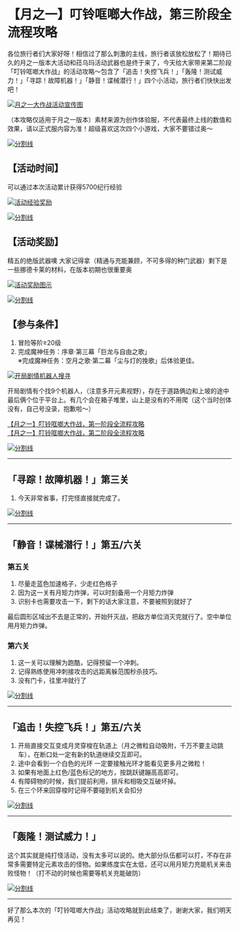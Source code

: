 # 【月之一】叮铃哐啷大作战，第三阶段全流程攻略

各位旅行者们大家好呀！相信过了那么刺激的主线，旅行者该放松放松了！期待已久的月之一版本大活动和菈乌玛活动武器也是终于来了，今天给大家带来第二阶段「叮铃哐啷大作战」的活动攻略～包含了「追击！失控飞兵！」「轰隆！测试威力！」「寻踪！故障机器！」「静音！谍械潜行！」四个小活动，旅行者们快快出发吧！

[![月之一大作战活动宣传图](https://upload-bbs.miyoushe.com/upload/2025/09/16/269309230/f4c2bc63627025206b3b8a962ac61188_8729436971577925128.jpg?x-oss-process=image//resize,s_600/quality,q_80/auto-orient,0/interlace,1/format,jpg)](https://upload-bbs.miyoushe.com/upload/2025/09/16/269309230/f4c2bc63627025206b3b8a962ac61188_8729436971577925128.jpg?x-oss-process=image//resize,s_600/quality,q_80/auto-orient,0/interlace,1/format,jpg)

（本攻略仅适用于月之一版本）素材来源为创作体验服，不代表最终上线的数值和效果，请以正式服内容为准！超级喜欢这次四个小游戏，大家不要错过奥～

[![分割线](https://upload-bbs.miyoushe.com/upload/2021/01/05/477d4c535e965bec1791203aecdfa8e6.png)](https://upload-bbs.miyoushe.com/upload/2021/01/05/477d4c535e965bec1791203aecdfa8e6.png)

## 【活动时间】

可以通过本次活动累计获得5700纪行经验

[![活动经验奖励](https://upload-bbs.miyoushe.com/upload/2025/09/16/269309230/5444d42c37124c3bad6c88acfcde815a_1186677397913219494.png?x-oss-process=image//resize,s_600/quality,q_80/auto-orient,0/interlace,1/format,png)](https://upload-bbs.miyoushe.com/upload/2025/09/16/269309230/5444d42c37124c3bad6c88acfcde815a_1186677397913219494.png?x-oss-process=image//resize,s_600/quality,q_80/auto-orient,0/interlace,1/format,png)

[![分割线](https://upload-bbs.miyoushe.com/upload/2021/01/05/477d4c535e965bec1791203aecdfa8e6.png)](https://upload-bbs.miyoushe.com/upload/2021/01/05/477d4c535e965bec1791203aecdfa8e6.png)

## 【活动奖励】

精五的绝版武器噢 大家记得拿（精通与充能兼顾，不可多得的种门武器）剩下是一些挪德卡莱的材料，在版本初期也很重要奥

[![活动奖励图示](https://upload-bbs.miyoushe.com/upload/2025/09/16/269309230/9c9178cfbe4c92192c54f8486099a325_6862501412450425193.png?x-oss-process=image//resize,s_600/quality,q_80/auto-orient,0/interlace,1/format,png)](https://upload-bbs.miyoushe.com/upload/2025/09/16/269309230/9c9178cfbe4c92192c54f8486099a325_6862501412450425193.png?x-oss-process=image//resize,s_600/quality,q_80/auto-orient,0/interlace,1/format,png)

[![分割线](https://upload-bbs.miyoushe.com/upload/2021/01/05/477d4c535e965bec1791203aecdfa8e6.png)](https://upload-bbs.miyoushe.com/upload/2021/01/05/477d4c535e965bec1791203aecdfa8e6.png)

## 【参与条件】

1. 冒险等阶≥20级  
2. 完成魔神任务：序章·第三幕「巨龙与自由之歌」  
※完成魔神任务：空月之歌·第二幕「尘与灯的挽歌」后体验更佳。

[![开局剧情机器人搜寻](https://upload-bbs.miyoushe.com/upload/2021/01/05/e7047588e912d60ff87a975e037c7606.png)](https://upload-bbs.miyoushe.com/upload/2021/01/05/e7047588e912d60ff87a975e037c7606.png)

开局剧情有个找9个机器人，（注意多开元素视野），存在于道路俩边和上坡的途中最后俩个位于平台上。有几个会在箱子堆里，山上是没有的不用爬（这个当时创体没有，自己号没录，抱歉啦～）

[【月之一】叮铃哐啷大作战，第一阶段全流程攻略](https://m.miyoushe.com/ys?channel=xiaomi/#/article/68461093)  
[【月之一】叮铃哐啷大作战，第二阶段全流程攻略](https://m.miyoushe.com/ys?channel=xiaomi/#/article/68546396)

[![分割线](https://upload-bbs.miyoushe.com/upload/2021/01/05/e7047588e912d60ff87a975e037c7606.png)](https://upload-bbs.miyoushe.com/upload/2021/01/05/e7047588e912d60ff87a975e037c7606.png)

---

## 「寻踪！故障机器！」第三关

1. 今天非常省事，打完怪直接就完成了。

[![分割线](https://upload-bbs.miyoushe.com/upload/2021/01/05/477d4c535e965bec1791203aecdfa8e6.png)](https://upload-bbs.miyoushe.com/upload/2021/01/05/477d4c535e965bec1791203aecdfa8e6.png)

---

## 「静音！谍械潜行！」第五/六关

### 第五关

1. 尽量走蓝色加速格子，少走红色格子
2. 因为这一关有月矩力炸弹，可以时刻备用一个月矩力炸弹
3. 识别卡也需要攻击一下，剩下的话大家注意，不要被照到就好了

最后圆形区域出不去是正常的，开始歼灭战，把敌方单位消灭完就行了。空中单位用月矩力炸弹。

### 第六关

1. 这一关可以理解为跑酷，记得预留一个冲刺。
2. 记得熟练使用冲刺接攻击的远距离躲范围秒杀技巧。
3. 没有门卡，往里冲就行了

[![分割线](https://upload-bbs.miyoushe.com/upload/2021/01/05/477d4c535e965bec1791203aecdfa8e6.png)](https://upload-bbs.miyoushe.com/upload/2021/01/05/477d4c535e965bec1791203aecdfa8e6.png)

---

## 「追击！失控飞兵！」第五/六关

1. 开局直接交互变成月灵穿梭在轨道上（月之微粒自动吸附，千万不要主动跳车），在断口处一定有新的轨道继续交互即可。
2. 途中会看到一个白色的光环 一定要接触光环才能看见更多月之微粒！
3. 如果有地面上红色/蓝色标记的地方，按跳跃键蹦高高即可。
4. 有障碍物的时候，我们提前利用，排斥和相吸交互破坏掉。
5. 在三个环来回穿梭时记得不要碰到机关会扣分

[![分割线](https://upload-bbs.miyoushe.com/upload/2021/01/05/40eb5281cb24042bf34a9f1bcc61eaf5.png)](https://upload-bbs.miyoushe.com/upload/2021/01/05/40eb5281cb24042bf34a9f1bcc61eaf5.png)

---

## 「轰隆！测试威力！」

这个其实就是纯打怪活动，没有太多可以说的。绝大部分队伍都可以打，不存在非常多需要特定元素攻击的怪物。如果练度实在太低，还可以用月矩力充能机关来击败怪物！（打不动的时候也需要等机关充能破防）

[![分割线](https://upload-bbs.miyoushe.com/upload/2021/01/05/e7047588e912d60ff87a975e037c7606.png)](https://upload-bbs.miyoushe.com/upload/2021/01/05/e7047588e912d60ff87a975e037c7606.png)

---

好了那么本次的「叮铃哐啷大作战」活动攻略就到此结束了，谢谢大家，我们明天再见！